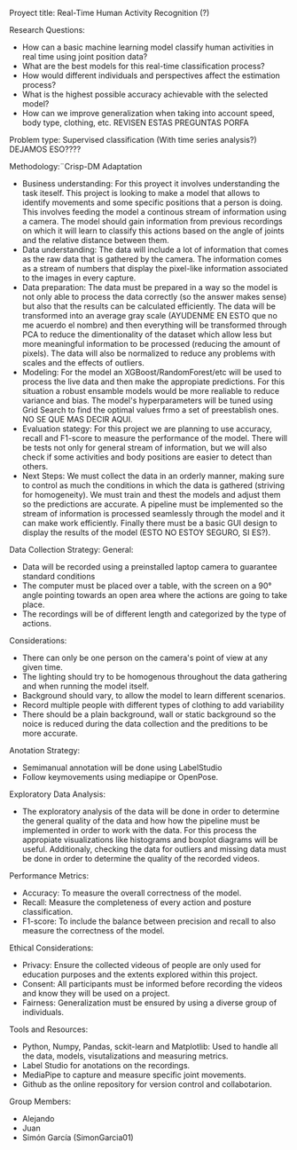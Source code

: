 Proyect title: Real-Time Human Activity Recognition (?)

Research Questions:
- How can a basic machine learning model classify human activities in real time using joint position data?
- What are the best models for this real-time classification process?
- How would different individuals and perspectives affect the estimation process?
- What is the highest possible accuracy achievable with the selected model?
- How can we improve generalization when taking into account speed, body type, clothing, etc. REVISEN ESTAS PREGUNTAS PORFA

Problem type: Supervised classification (With time series analysis?) DEJAMOS ESO????

Methodology:¨Crisp-DM Adaptation
- Business understanding: For this proyect it involves understanding the task iteself. This project is looking to make a model that allows to identify movements and some specific positions that a person is doing. This involves feeding the model a continous stream of information using a camera. The model should gain information from previous recordings on which it will learn to classify this actions based on the angle of joints and the relative distance between them.
- Data understanding: The data will include a lot of information that comes as the raw data that is gathered by the camera. The information comes as a stream of numbers that display the pixel-like information associated to the images in every capture. 
- Data preparation: The data must be prepared in a way so the model is not only able to process the data correctly (so the answer makes sense) but also that the results can be calculated efficiently. The data will be transformed into an average gray scale (AYUDENME EN ESTO que no me acuerdo el nombre) and then everything will be transformed through PCA to reduce the dimentionality of the dataset which allow less but more meaningful information to be processed (reducing the amount of pixels). The data will also be normalized to reduce any problems with scales and the effects of outliers.
- Modeling: For the model an XGBoost/RandomForest/etc will be used to process the live data and then make the appropiate predictions. For this situation a robust ensamble models would be more realiable to reduce variance and bias. The model's hyperparameters will be tuned using Grid Search to find the optimal values frmo a set of preestablish ones. NO SE QUE MAS DECIR AQUI. 
- Evaluation stategy: For this project we are planning to use accuracy, recall and F1-score to measure the performance of the model. There will be tests not only for general stream of information, but we will also check if some activities and body positions are easier to detect than others.
- Next Steps: We must collect the data in an orderly manner, making sure to control as much the conditions in which the data is gathered (striving for homogeneity). We must train and thest the models and adjust them so the predictions are accurate. A pipeline must be implemented so the stream of information is processed seamlessly through the model and it can make work efficiently. Finally there must be a basic GUI design to display the results of the model (ESTO NO ESTOY SEGURO, SI ES?).

Data Collection Strategy:
General:
- Data will be recorded using a preinstalled laptop camera to guarantee standard conditions
- The computer must be placed over a table, with the screen on a 90° angle pointing towards an open area where the actions are going to take place.
- The recordings will be of different length and categorized by the type of actions.

Considerations:
- There can only be one person on the camera's point of view at any given time.
- The lighting should try to be homogenous throughout the data gathering and when running the model itself.
- Background should vary, to allow the model to learn different scenarios.
- Record multiple people with different types of clothing to add variability
- There should be a plain background, wall or static background so the noice is reduced during the data collection and the preditions to be more accurate.

Anotation Strategy:
- Semimanual annotation will be done using LabelStudio
- Follow keymovements using mediapipe or OpenPose.

Exploratory Data Analysis:
- The exploratory analysis of the data will be done in order to determine the general quality of the data and how how the pipeline must be implemented in order to work with the data. For this process the appropiate visualizations like histograms and boxplot diagrams will be useful. Additionaly, checking the data for outliers and missing data must be done in order to determine the quality of the recorded videos.

Performance Metrics:
- Accuracy: To measure the overall correctness of the model.
- Recall: Measure the completeness of every action and posture classification.
- F1-score: To include the balance between precision and recall to also measure the correctness of the model.

Ethical Considerations:
- Privacy: Ensure the collected videous of people are only used for education purposes and the extents explored within this project.
- Consent: All participants must be informed before recording the videos and know they will be used on a project.
- Fairness: Generalization must be ensured by using a diverse group of individuals.

Tools and Resources:
- Python, Numpy, Pandas, sckit-learn and Matplotlib: Used to handle all the data, models, visutalizations and measuring metrics.
- Label Studio for anotations on the recordings.
- MediaPipe to capture and measure specific joint movements.
- Github as the online repository for version control and collabotarion.

Group Members:
- Alejando
- Juan
- Simón García (SimonGarcia01)
